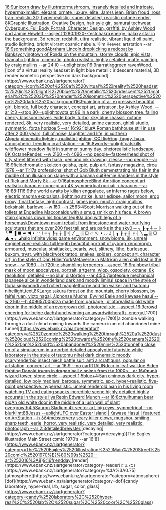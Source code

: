 [16:9](https://www.ebank.nz/aiartgenerator?category=16%3A9)[unicorn draw by illustrator](https://www.ebank.nz/aiartgenerator?category=unicorn%2520draw%2520by%2520illustrator)[mushroom, insanely detailed and intricate, hypermaximalist, elegant, ornate, luxury, elite, James jean, Brian froud, ross tran, realistic 3D, hyper realistic, super detailed, realistic octane render, 8K](https://www.ebank.nz/aiartgenerator?category=mushroom%2C%2520insanely%2520detailed%2520and%2520intricate%2C%2520hypermaximalist%2C%2520elegant%2C%2520ornate%2C%2520luxury%2C%2520elite%2C%2520James%2520jean%2C%2520Brian%2520froud%2C%2520ross%2520tran%2C%2520realistic%25203D%2C%2520hyper%2520realistic%2C%2520super%2520detailed%2C%2520realistic%2520octane%2520render%2C%25208K)[Graphic Illustration, Creative Design, hair syle girl, samurai techwear, Cyberpunk, Full Body Portrait, Character Design, graffiti, by Ashley Wood and Jamie Hewlett --aspect 1280:1920](https://www.ebank.nz/aiartgenerator?category=Graphic%2520Illustration%2C%2520Creative%2520Design%2C%2520hair%2520syle%2520girl%2C%2520samurai%2520techwear%2C%2520Cyberpunk%2C%2520Full%2520Body%2520Portrait%2C%2520Character%2520Design%2C%2520graffiti%2C%2520by%2520Ashley%2520Wood%2520and%2520Jamie%2520Hewlett%2520--aspect%25201280%3A1920)[--test](https://www.ebank.nz/aiartgenerator?category=--test)[chakra energy, galaxy star in the background, 3d render, redshift, ultra realistic, vibrant liquid oil paint, studio lighting, bright vibrant cosmic nebula, Kim Keever, artstation --ar 16:9](https://www.ebank.nz/aiartgenerator?category=chakra%2520energy%2C%2520galaxy%2520star%2520in%2520the%2520background%2C%25203d%2520render%2C%2520redshift%2C%2520ultra%2520realistic%2C%2520vibrant%2520liquid%2520oil%2520paint%2C%2520studio%2520lighting%2C%2520bright%2520vibrant%2520cosmic%2520nebula%2C%2520Kim%2520Keever%2C%2520artstation%2520--ar%252016%3A9)[something good](https://www.ebank.nz/aiartgenerator?category=something%2520good)[Abraham Lincoln dropkicking a redcoat by Banksy](https://www.ebank.nz/aiartgenerator?category=Abraham%2520Lincoln%2520dropkicking%2520a%2520redcoat%2520by%2520Banksy)[crying](https://www.ebank.nz/aiartgenerator?category=crying)[town of Ronda on the mountain, stormy clouds, epic vista, dramatic lighting, cinematic, photo realistic, highly detailed, matte painting, by craig mullins --ar 24:10 --uplight](https://www.ebank.nz/aiartgenerator?category=town%2520of%2520Ronda%2520on%2520the%2520mountain%2C%2520stormy%2520clouds%2C%2520epic%2520vista%2C%2520dramatic%2520lighting%2C%2520cinematic%2C%2520photo%2520realistic%2C%2520highly%2520detailed%2C%2520matte%2520painting%2C%2520by%2520craig%2520mullins%2520--ar%252024%3A10%2520--uplight)[steel](https://www.ebank.nz/aiartgenerator?category=steel)[16:9](https://www.ebank.nz/aiartgenerator?category=16%3A9)[narrating](https://www.ebank.nz/aiartgenerator?category=narrating)[green raven](https://www.ebank.nz/aiartgenerator?category=green%2520raven)[Wood.](https://www.ebank.nz/aiartgenerator?category=Wood.)[icon of a virtual reality headset in light blue metallic iridescent material, 3D render isometric perspective on dark background](https://www.ebank.nz/aiartgenerator?category=icon%2520of%2520a%2520virtual%2520reality%2520headset%2520in%2520light%2520blue%2520metallic%2520iridescent%2520material%2C%25203D%2520render%2520isometric%2520perspective%2520on%2520dark%2520background)[16:9](https://www.ebank.nz/aiartgenerator?category=16%3A9)[painting of an expressive beautiful girl, blonde, full body character, concept art, artstation, by Ashley Wood. --ar 2:3 --stop 80](https://www.ebank.nz/aiartgenerator?category=painting%2520of%2520an%2520expressive%2520beautiful%2520girl%2C%2520blonde%2C%2520full%2520body%2520character%2C%2520concept%2520art%2C%2520artstation%2C%2520by%2520Ashley%2520Wood.%2520--ar%25202%3A3%2520--stop%252080)[--uplight](https://www.ebank.nz/aiartgenerator?category=--uplight)[toyota gt 86 in a park, cherry blossom tree, falling cherry blossom leaves, wide body, turbo, sky blue chassis, octane rendered, 8k, very realistic, very detailed, anime cartoon, ghibli studio, symmetric, forza horizon 5 --ar 16:9](https://www.ebank.nz/aiartgenerator?category=toyota%2520gt%252086%2520in%2520a%2520park%2C%2520cherry%2520blossom%2520tree%2C%2520falling%2520cherry%2520blossom%2520leaves%2C%2520wide%2520body%2C%2520turbo%2C%2520sky%2520blue%2520chassis%2C%2520octane%2520rendered%2C%25208k%2C%2520very%2520realistic%2C%2520very%2520detailed%2C%2520anime%2520cartoon%2C%2520ghibli%2520studio%2C%2520symmetric%2C%2520forza%2520horizon%25205%2520--ar%252016%3A9)[2:1](https://www.ebank.nz/aiartgenerator?category=2%3A1)[blur](https://www.ebank.nz/aiartgenerator?category=blur)[A Roman bathhouse still in use after 2,000 years, full of noise, laughter and life,  in northern Algeria,cinematic lighting, realistic lighting, CGI lighting, foggy, haze, atmospheric, trending in artstation --ar 16:8](https://www.ebank.nz/aiartgenerator?category=A%2520Roman%2520bathhouse%2520still%2520in%2520use%2520after%25202%2C000%2520years%2C%2520full%2520of%2520noise%2C%2520laughter%2520and%2520life%2C%2520%2520in%2520northern%2520Algeria%2Ccinematic%2520lighting%2C%2520realistic%2520lighting%2C%2520CGI%2520lighting%2C%2520foggy%2C%2520haze%2C%2520atmospheric%2C%2520trending%2520in%2520artstation%2520--ar%252016%3A8)[words](https://www.ebank.nz/aiartgenerator?category=words)[--uplight](https://www.ebank.nz/aiartgenerator?category=--uplight)[catskills wildflower meadow field in summer. sunny day. photorealistic landscape. 8K OctaneRender.  --w 2160  --h 4096 --no people](https://www.ebank.nz/aiartgenerator?category=catskills%2520wildflower%2520meadow%2520field%2520in%2520summer.%2520sunny%2520day.%2520photorealistic%2520landscape.%25208K%2520OctaneRender.%2520%2520--w%25202160%2520%2520--h%25204096%2520--no%2520people)[--fast](https://www.ebank.nz/aiartgenerator?category=--fast)[overhead shot of city street littered with trash, pen and ink drawing, messy --no people --ar 16:9](https://www.ebank.nz/aiartgenerator?category=overhead%2520shot%2520of%2520city%2520street%2520littered%2520with%2520trash%2C%2520pen%2520and%2520ink%2520drawing%2C%2520messy%2520--no%2520people%2520--ar%252016%3A9)[field](https://www.ebank.nz/aiartgenerator?category=field)[chromatic skeleton geisha, epic, pulp art, fantasy magazine, circa 1978 --ar 11:17](https://www.ebank.nz/aiartgenerator?category=chromatic%2520skeleton%2520geisha%2C%2520epic%2C%2520pulp%2520art%2C%2520fantasy%2520magazine%2C%2520circa%25201978%2520--ar%252011%3A17)[a professional shot of Gob Bluth demonstrating his flair in the middle of an illusion on stage with a banana suit](https://www.ebank.nz/aiartgenerator?category=a%2520professional%2520shot%2520of%2520Gob%2520Bluth%2520demonstrating%2520his%2520flair%2520in%2520the%2520middle%2520of%2520an%2520illusion%2520on%2520stage%2520with%2520a%2520banana%2520suit)[Bernie Sanders in the style of Rick and Morty 8k --ar 9:16](https://www.ebank.nz/aiartgenerator?category=Bernie%2520Sanders%2520in%2520the%2520style%2520of%2520Rick%2520and%2520Morty%25208k%2520--ar%25209%3A16)[atmosphere](https://www.ebank.nz/aiartgenerator?category=atmosphere)[Blind Ambition concept art realistic character concept art 4K symmetrical portrait, character --ar 16:8](https://www.ebank.nz/aiartgenerator?category=Blind%2520Ambition%2520concept%2520art%2520realistic%2520character%2520concept%2520art%25204K%2520symmetrical%2520portrait%2C%2520character%2520--ar%252016%3A8)[8:11](https://www.ebank.nz/aiartgenerator?category=8%3A11)[16:9](https://www.ebank.nz/aiartgenerator?category=16%3A9)[the world awaits by kilian eng](https://www.ebank.nz/aiartgenerator?category=the%2520world%2520awaits%2520by%2520kilian%2520eng)[palace, an inferno rages below, electric magma explosions, lightning strike, lunar eclipse, sailor moon, ergo proxy, final fantasy, high contrast, james jean, mucha, craig mullins, beksinski, barlowe --w 160 --h 256](https://www.ebank.nz/aiartgenerator?category=palace%2C%2520an%2520inferno%2520rages%2520below%2C%2520electric%2520magma%2520explosions%2C%2520lightning%2520strike%2C%2520lunar%2520eclipse%2C%2520sailor%2520moon%2C%2520ergo%2520proxy%2C%2520final%2520fantasy%2C%2520high%2520contrast%2C%2520james%2520jean%2C%2520mucha%2C%2520craig%2520mullins%2C%2520beksinski%2C%2520barlowe%2520--w%2520160%2520--h%2520256)[3:4](https://www.ebank.nz/aiartgenerator?category=3%3A4)[Scott Morrison walking out of the toilets at Engadine Macdonalds with a smug smirk on his face. A brown stain spreads down his trouser leg](https://www.ebank.nz/aiartgenerator?category=Scott%2520Morrison%2520walking%2520out%2520of%2520the%2520toilets%2520at%2520Engadine%2520Macdonalds%2520with%2520a%2520smug%2520smirk%2520on%2520his%2520face.%2520A%2520brown%2520stain%2520spreads%2520down%2520his%2520trouser%2520leg)[80](https://www.ebank.nz/aiartgenerator?category=80)[a dog with legs of a horse](https://www.ebank.nz/aiartgenerator?category=a%2520dog%2520with%2520legs%2520of%2520a%2520horse)[mask](https://www.ebank.nz/aiartgenerator?category=mask)[Downtown miami rebuilt from limestone and water purifying sculptures that are over 200 feet tall and are parks in the sky](https://www.ebank.nz/aiartgenerator?category=Downtown%2520miami%2520rebuilt%2520from%2520limestone%2520and%2520water%2520purifying%2520sculptures%2520that%2520are%2520over%2520200%2520feet%2520tall%2520and%2520are%2520parks%2520in%2520the%2520sky)[0	─	┐	┠	┰	╀	═	╠	╰	▀	▐	■	▰	◀	◐	◠ 1	━	┑	┡	┱	╁	║	╡	╱	▁	░	□	▱	◁	◑	◡ 2	│	┒	┢	┲	╂	╒	╢	╲	▂	▒	▢	▲	◂	◒	◢](https://www.ebank.nz/aiartgenerator?category=0%09%E2%94%80%09%E2%94%90%09%E2%94%A0%09%E2%94%B0%09%E2%95%80%09%E2%95%90%09%E2%95%A0%09%E2%95%B0%09%E2%96%80%09%E2%96%90%09%E2%96%A0%09%E2%96%B0%09%E2%97%80%09%E2%97%90%09%E2%97%A0%25201%09%E2%94%81%09%E2%94%91%09%E2%94%A1%09%E2%94%B1%09%E2%95%81%09%E2%95%91%09%E2%95%A1%09%E2%95%B1%09%E2%96%81%09%E2%96%91%09%E2%96%A1%09%E2%96%B1%09%E2%97%81%09%E2%97%91%09%E2%97%A1%25202%09%E2%94%82%09%E2%94%92%09%E2%94%A2%09%E2%94%B2%09%E2%95%82%09%E2%95%92%09%E2%95%A2%09%E2%95%B2%09%E2%96%82%09%E2%96%92%09%E2%96%A2%09%E2%96%B2%09%E2%97%82%09%E2%97%92%09%E2%97%A2)[halo infinite video game environment, snow biome, 8k, unreal engine](https://www.ebank.nz/aiartgenerator?category=halo%2520infinite%2520video%2520game%2520environment%2C%2520snow%2520biome%2C%25208k%2C%2520unreal%2520engine)[hyper-realistic full length beautiful portrait of cyborg xenomorph, armoured, muscular, straitjacket, pearls, wet, slithery, lithe, burlesque, buxom, tryst, with blackwork tattoo, snakes, spiders, concept art, character art, in the style of Dan Hillier](https://www.ebank.nz/aiartgenerator?category=hyper-realistic%2520full%2520length%2520beautiful%2520portrait%2520of%2520cyborg%2520xenomorph%2C%2520armoured%2C%2520muscular%2C%2520straitjacket%2C%2520pearls%2C%2520wet%2C%2520slithery%2C%2520lithe%2C%2520burlesque%2C%2520buxom%2C%2520tryst%2C%2520with%2520blackwork%2520tattoo%2C%2520snakes%2C%2520spiders%2C%2520concept%2520art%2C%2520character%2520art%2C%2520in%2520the%2520style%2520of%2520Dan%2520Hillier)[York](https://www.ebank.nz/aiartgenerator?category=York)[Metaverse in Matrix](https://www.ebank.nz/aiartgenerator?category=Metaverse%2520in%2520Matrix)[an alien child lost in the snow --w 1080 --h 720](https://www.ebank.nz/aiartgenerator?category=an%2520alien%2520child%2520lost%2520in%2520the%2520snow%2520--w%25201080%2520--h%2520720)[the shambling terpeders --aspect 16:9](https://www.ebank.nz/aiartgenerator?category=the%2520shambling%2520terpeders%2520--aspect%252016%3A9)[rainbow tribal mask of moon apocalypse, portrait, artgerm, wlop, cgsociety, octane, 8k resolution, detailed --no blur, distortion --ar 4:5](https://www.ebank.nz/aiartgenerator?category=rainbow%2520tribal%2520mask%2520of%2520moon%2520apocalypse%2C%2520portrait%2C%2520artgerm%2C%2520wlop%2C%2520cgsociety%2C%2520octane%2C%25208k%2520resolution%2C%2520detailed%2520--no%2520blur%2C%2520distortion%2520--ar%25204%3A5)[0.7](https://www.ebank.nz/aiartgenerator?category=0.7)[grotesque mechanical japanese alice in wonderland dark and moody liminal space in the style of floria sigismondi and robert mapplethorpe and tim walker and tsutomu nihei](https://www.ebank.nz/aiartgenerator?category=grotesque%2520mechanical%2520japanese%2520alice%2520in%2520wonderland%2520dark%2520and%2520moody%2520liminal%2520space%2520in%2520the%2520style%2520of%2520floria%2520sigismondi%2520and%2520robert%2520mapplethorpe%2520and%2520tim%2520walker%2520and%2520tsutomu%2520nihei)[light,](https://www.ebank.nz/aiartgenerator?category=light%2C)[text](https://www.ebank.nz/aiartgenerator?category=text)[,8K](https://www.ebank.nz/aiartgenerator?category=%2C8K)[Large sakura forest on the mountain, cherry blossom, by feifei ruan, victo nagai, Alphonse Mucha, Eyvind Earle and kawase hasui --w 2160 --h 4096](https://www.ebank.nz/aiartgenerator?category=Large%2520sakura%2520forest%2520on%2520the%2520mountain%2C%2520cherry%2520blossom%2C%2520by%2520feifei%2520ruan%2C%2520victo%2520nagai%2C%2520Alphonse%2520Mucha%2C%2520Eyvind%2520Earle%2520and%2520kawase%2520hasui%2520--w%25202160%2520--h%25204096)[5700](https://www.ebank.nz/aiartgenerator?category=5700)[pizza made from garbage , photorealistic,](https://www.ebank.nz/aiartgenerator?category=pizza%2520made%2520from%2520garbage%2520%2C%2520photorealistic%2C)[old white door in the middle of an overgrown dell, photorealistic --aspect 16:9](https://www.ebank.nz/aiartgenerator?category=old%2520white%2520door%2520in%2520the%2520middle%2520of%2520an%2520overgrown%2520dell%2C%2520photorealistic%2520--aspect%252016%3A9)[crowd cheering for beige dachshund winning an award](https://www.ebank.nz/aiartgenerator?category=crowd%2520cheering%2520for%2520beige%2520dachshund%2520winning%2520an%2520award)[witchcraft」](https://www.ebank.nz/aiartgenerator?category=witchcraft%E3%80%8D)[energy.](https://www.ebank.nz/aiartgenerator?category=energy.)[1700](https://www.ebank.nz/aiartgenerator?category=1700)[a zombie walking through a dust cloud coming towards the camera in an old abandoned mine tunnel](https://www.ebank.nz/aiartgenerator?category=a%2520zombie%2520walking%2520through%2520a%2520dust%2520cloud%2520coming%2520towards%2520the%2520camera%2520in%2520an%2520old%2520abandoned%2520mine%2520tunnel)[a close up of a simulacrum in a morbid detailed apocalyptic futuristic white laboratory in the style of tsutomu nihei dark cinematic moody scary](https://www.ebank.nz/aiartgenerator?category=a%2520close%2520up%2520of%2520a%2520simulacrum%2520in%2520a%2520morbid%2520detailed%2520apocalyptic%2520futuristic%2520white%2520laboratory%2520in%2520the%2520style%2520of%2520tsutomu%2520nihei%2520dark%2520cinematic%2520moody%2520scary)[render](https://www.ebank.nz/aiartgenerator?category=render)[bio insect mech battle suit, anti aircraft guns, popular on artstation, concept art, --ar 16:9 --no car](https://www.ebank.nz/aiartgenerator?category=bio%2520insect%2520mech%2520battle%2520suit%2C%2520anti%2520aircraft%2520guns%2C%2520popular%2520on%2520artstation%2C%2520concept%2520art%2C%2520--ar%252016%3A9%2520--no%2520car)[RITALIN](https://www.ebank.nz/aiartgenerator?category=RITALIN)[door in leaf wall](https://www.ebank.nz/aiartgenerator?category=door%2520in%2520leaf%2520wall)[Joe Biden fighting Donald trump in dragon ball z anime from the 1990s --ar 16:9](https://www.ebank.nz/aiartgenerator?category=Joe%2520Biden%2520fighting%2520Donald%2520trump%2520in%2520dragon%2520ball%2520z%2520anime%2520from%2520the%25201990s%2520--ar%252016%3A9)[punk wizard tower, stone circle --aspect 1:5](https://www.ebank.nz/aiartgenerator?category=punk%2520wizard%2520tower%2C%2520stone%2520circle%2520--aspect%25201%3A5)[blue+](https://www.ebank.nz/aiartgenerator?category=blue%2B)[4:5](https://www.ebank.nz/aiartgenerator?category=4%3A5)[an ominous dark city. hyper-detailed. low poly medieval baroque. symmetric. epic. hyper-realistic. five-point perspective. hyperrealistic. unreal render](https://www.ebank.nz/aiartgenerator?category=an%2520ominous%2520dark%2520city.%2520hyper-detailed.%2520low%2520poly%2520medieval%2520baroque.%2520symmetric.%2520epic.%2520hyper-realistic.%2520five-point%2520perspective.%2520hyperrealistic.%2520unreal%2520render)[old man in his living room watching TV and eating snacks incredible scene highly detailed highly accurate In the style Ilya Repin Edward Munch --ar 16:8](https://www.ebank.nz/aiartgenerator?category=old%2520man%2520in%2520his%2520living%2520room%2520watching%2520TV%2520and%2520eating%2520snacks%2520incredible%2520scene%2520highly%2520detailed%2520highly%2520accurate%2520In%2520the%2520style%2520Ilya%2520Repin%2520Edward%2520Munch%2520--ar%252016%3A8)[cthulhu](https://www.ebank.nz/aiartgenerator?category=cthulhu)[man bear pig](https://www.ebank.nz/aiartgenerator?category=man%2520bear%2520pig)[An old white door in the middle of a lush wall of plant overgrowth](https://www.ebank.nz/aiartgenerator?category=An%2520old%2520white%2520door%2520in%2520the%2520middle%2520of%2520a%2520lush%2520wall%2520of%2520plant%2520overgrowth)[4:5](https://www.ebank.nz/aiartgenerator?category=4%3A5)[Sauron Stadium 4k vector art, big eyes, symmetrical --no blur](https://www.ebank.nz/aiartgenerator?category=Sauron%2520Stadium%25204k%2520vector%2520art%2C%2520big%2520eyes%2C%2520symmetrical%2520--no%2520blur)[klimt](https://www.ebank.nz/aiartgenerator?category=klimt)[88](https://www.ebank.nz/aiartgenerator?category=88)[Jesus --uplight](https://www.ebank.nz/aiartgenerator?category=Jesus%2520--uplight)[UFO over Easter Island | Kawase Hasui | featured on ArtStation --h 384](https://www.ebank.nz/aiartgenerator?category=UFO%2520over%2520Easter%2520Island%2520%7C%2520Kawase%2520Hasui%2520%7C%2520featured%2520on%2520ArtStation%2520--h%2520384)[mobster](https://www.ebank.nz/aiartgenerator?category=mobster)[very scary killer clown, mugshot, smiling, sharp teeth, eerie, horror, very realistic, very detailed, very realistic, photograph --ar 2:3](https://www.ebank.nz/aiartgenerator?category=very%2520scary%2520killer%2520clown%2C%2520mugshot%2C%2520smiling%2C%2520sharp%2520teeth%2C%2520eerie%2C%2520horror%2C%2520very%2520realistic%2C%2520very%2520detailed%2C%2520very%2520realistic%2C%2520photograph%2520--ar%25202%3A3)[detailed](https://www.ebank.nz/aiartgenerator?category=detailed)[brewster.](https://www.ebank.nz/aiartgenerator?category=brewster.)[decaying](https://www.ebank.nz/aiartgenerator?category=decaying)[The Eagles illustration Main Street comic 1970’s --ar 16:8](https://www.ebank.nz/aiartgenerator?category=The%2520Eagles%2520illustration%2520Main%2520Street%2520comic%25201970%E2%80%99s%2520--ar%252016%3A8)[9:16](https://www.ebank.nz/aiartgenerator?category=9%3A16)[friend](https://www.ebank.nz/aiartgenerator?category=friend)[day.](https://www.ebank.nz/aiartgenerator?category=day.)[render](https://www.ebank.nz/aiartgenerator?category=render)[::0.75](https://www.ebank.nz/aiartgenerator?category=%3A%3A0.75)[atmosphere](https://www.ebank.nz/aiartgenerator?category=atmosphere)[dof](https://www.ebank.nz/aiartgenerator?category=dof)[candy laboratory, hyper-real, lab, sugar, color, glass](https://www.ebank.nz/aiartgenerator?category=candy%2520laboratory%2C%2520hyper-real%2C%2520lab%2C%2520sugar%2C%2520color%2C%2520glass)